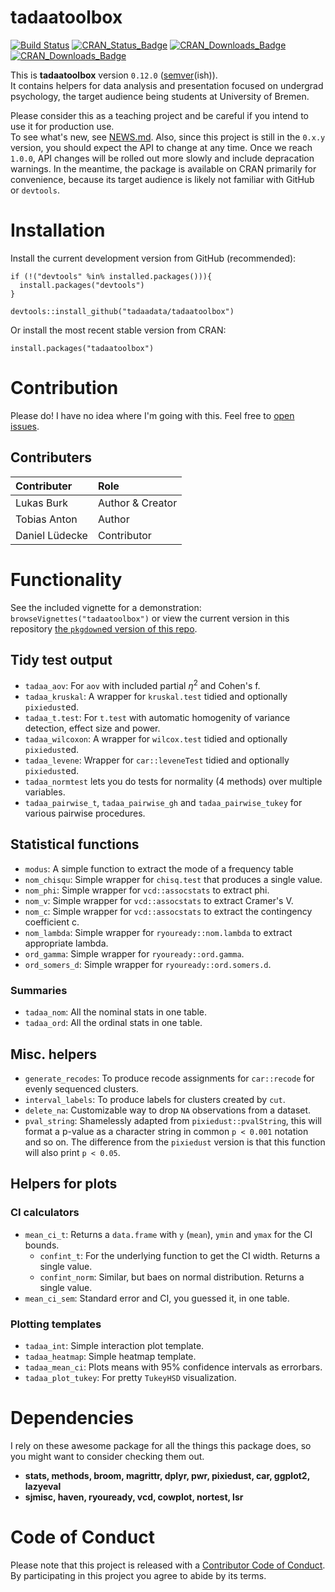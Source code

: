 
<!-- README.md is generated from README.Rmd. Please edit that file -->
tadaatoolbox
============

[![Build Status](https://travis-ci.org/tadaadata/tadaatoolbox.svg)](https://travis-ci.org/tadaadata/tadaatoolbox) [![CRAN\_Status\_Badge](https://www.r-pkg.org/badges/version/tadaatoolbox)](https://cran.r-project.org/package=tadaatoolbox) [![CRAN\_Downloads\_Badge](https://cranlogs.r-pkg.org/badges/grand-total/tadaatoolbox)](https://cran.r-project.org/package=tadaatoolbox) [![CRAN\_Downloads\_Badge](https://cranlogs.r-pkg.org/badges/tadaatoolbox)](https://cran.r-project.org/package=tadaatoolbox)

This is **tadaatoolbox** version `0.12.0` ([semver](http://semver.org/)(ish)).<br /> It contains helpers for data analysis and presentation focused on undergrad psychology, the target audience being students at University of Bremen.

Please consider this as a teaching project and be careful if you intend to use it for production use.<br /> To see what's new, see [NEWS.md](https://github.com/tadaadata/tadaatoolbox/blob/master/NEWS.md).
Also, since this project is still in the `0.x.y` version, you should expect the API to change at any time. Once we reach `1.0.0`, API changes will be rolled out more slowly and include depracation warnings. In the meantime, the package is available on CRAN primarily for convenience, because its target audience is likely not familiar with GitHub or `devtools`.

Installation
============

Install the current development version from GitHub (recommended):

    if (!("devtools" %in% installed.packages())){
      install.packages("devtools")
    }

    devtools::install_github("tadaadata/tadaatoolbox")

Or install the most recent stable version from CRAN:

    install.packages("tadaatoolbox")

Contribution
============

Please do! I have no idea where I'm going with this. Feel free to [open issues](https://github.com/tadaadata/tadaatoolbox/issues).

Contributers
------------

| Contributer    | Role             |
|:---------------|:-----------------|
| Lukas Burk     | Author & Creator |
| Tobias Anton   | Author           |
| Daniel Lüdecke | Contributor      |

Functionality
=============

See the included vignette for a demonstration: `browseVignettes("tadaatoolbox")` or view the current version in this repository [the `pkgdown`ed version of this repo](http://tadaatoolbox.tadaa-data.de/).

Tidy test output
----------------

-   `tadaa_aov`: For `aov` with included partial *η*<sup>2</sup> and Cohen's f.
-   `tadaa_kruskal`: A wrapper for `kruskal.test` tidied and optionally `pixiedust`ed.
-   `tadaa_t.test`: For `t.test` with automatic homogenity of variance detection, effect size and power.
-   `tadaa_wilcoxon`: A wrapper for `wilcox.test` tidied and optionally `pixiedust`ed.
-   `tadaa_levene`: Wrapper for `car::leveneTest` tidied and optionally `pixiedust`ed.
-   `tadaa_normtest` lets you do tests for normality (4 methods) over multiple variables.
-   `tadaa_pairwise_t`, `tadaa_pairwise_gh` and `tadaa_pairwise_tukey` for various pairwise procedures.

Statistical functions
---------------------

-   `modus`: A simple function to extract the mode of a frequency table
-   `nom_chisqu`: Simple wrapper for `chisq.test` that produces a single value.
-   `nom_phi`: Simple wrapper for `vcd::assocstats` to extract phi.
-   `nom_v`: Simple wrapper for `vcd::assocstats` to extract Cramer's V.
-   `nom_c`: Simple wrapper for `vcd::assocstats` to extract the contingency coefficient c.
-   `nom_lambda`: Simple wrapper for `ryouready::nom.lambda` to extract appropriate lambda.
-   `ord_gamma`: Simple wrapper for `ryouready::ord.gamma`.
-   `ord_somers_d`: Simple wrapper for `ryouready::ord.somers.d`.

### Summaries

-   `tadaa_nom`: All the nominal stats in one table.
-   `tadaa_ord`: All the ordinal stats in one table.

Misc. helpers
-------------

-   `generate_recodes`: To produce recode assignments for `car::recode` for evenly sequenced clusters.
-   `interval_labels`: To produce labels for clusters created by `cut`.
-   `delete_na`: Customizable way to drop `NA` observations from a dataset.
-   `pval_string`: Shamelessly adapted from `pixiedust::pvalString`, this will format a p-value as a character string in common `p < 0.001` notation and so on. The difference from the `pixiedust` version is that this function will also print `p < 0.05`.

Helpers for plots
-----------------

### CI calculators

-   `mean_ci_t`: Returns a `data.frame` with `y` (`mean`), `ymin` and `ymax` for the CI bounds.
    -   `confint_t`: For the underlying function to get the CI width. Returns a single value.
    -   `confint_norm`: Similar, but baes on normal distribution. Returns a single value.
-   `mean_ci_sem`: Standard error and CI, you guessed it, in one table.

### Plotting templates

-   `tadaa_int`: Simple interaction plot template.
-   `tadaa_heatmap`: Simple heatmap template.
-   `tadaa_mean_ci`: Plots means with 95% confidence intervals as errorbars.
-   `tadaa_plot_tukey`: For pretty `TukeyHSD` visualization.

Dependencies
============

I rely on these awesome package for all the things this package does, so you might want to consider checking them out.

-   **stats, methods, broom, magrittr, dplyr, pwr, pixiedust, car, ggplot2, lazyeval**
-   **sjmisc, haven, ryouready, vcd, cowplot, nortest, lsr**

Code of Conduct
===============

Please note that this project is released with a [Contributor Code of Conduct](CONDUCT.md). By participating in this project you agree to abide by its terms.
